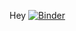 Hey
[![Binder](https://mybinder.org/badge_logo.svg)](https://mybinder.org/v2/gh/nathraim/diverse/master?filepath=windmill%2Fwindmill.ipynb)
